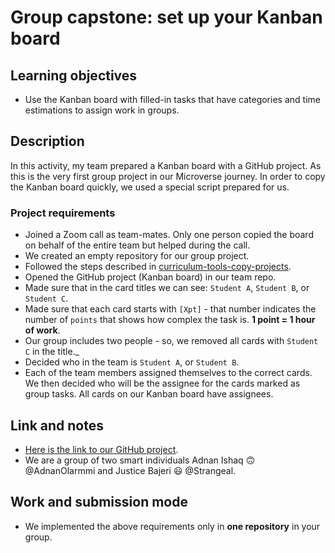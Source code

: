 # Group capstone: set up your Kanban board

## Learning objectives
- Use the Kanban board with filled-in tasks that have categories and time estimations to assign work in groups.

## Description

In this activity, my team prepared a Kanban board with a GitHub project. As this is the very first group project in our Microverse journey.
In order to copy the Kanban board quickly, we used a special script prepared for us.

### Project requirements

- Joined a Zoom call as team-mates. Only one person copied the board on behalf of the entire team but helped during the call.
- We created an empty repository for our group project.
- Followed the steps described in [curriculum-tools-copy-projects](https://github.com/microverseinc/curriculum-tools-copy-projects).
- Opened the GitHub project (Kanban board) in our team repo.
- Made sure that in the card titles we can see: `Student A`, `Student B`, or `Student C`.
- Made sure that each card starts with `[Xpt]` - that number indicates the number of `points` that shows how complex the task is. **1 point = 1 hour of work**.
- Our group includes two people - so, we removed all cards with `Student C` in the title._
- Decided who in the team is `Student A`, or `Student B`.
- Each of the team members assigned themselves to the correct cards. We then decided who will be the assignee for the cards marked as group tasks. All cards on our Kanban board have assignees.

## Link and notes

- [Here is the link to our GitHub project](https://github.com/AdnanOlarmmi/Capstone-II).
- We are a group of two smart individuals Adnan Ishaq 🙃 @AdnanOlarmmi  and Justice Bajeri 😃  @Strangeal.

## Work and submission mode

- We implemented the above requirements only in **one repository** in your group.

